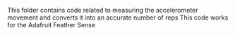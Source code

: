 This folder contains code related to measuring the accelerometer movement and converts it into an accurate number of reps
This code works for the Adafruit Feather Sense  
